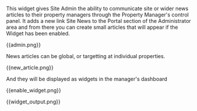 This widget gives Site Admin the ability to communicate site or wider news articles to their property managers through the Property Manager's control panel. It adds a new link Site News to the Portal section of the Administrator area and from there you can create small articles that will appear if the Widget has been enabled.

{{admin.png}}

News articles can be global, or targetting at individual properties.

{{new_article.png}}

And they will be displayed as widgets in the manager's dashboard

{{enable_widget.png}}

{{widget_output.png}}


